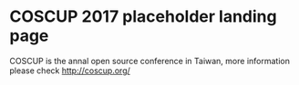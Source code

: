 # COSCUP 2017 placeholder landing page

COSCUP is the annal open source conference in Taiwan, more information please check http://coscup.org/

